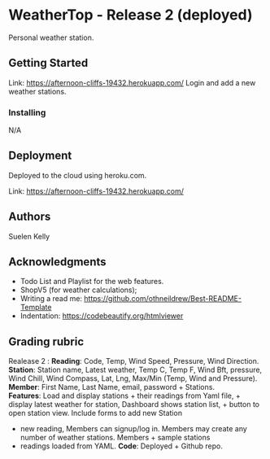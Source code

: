# WeatherTop - Release 2 (deployed)

Personal weather station.

## Getting Started

Link: https://afternoon-cliffs-19432.herokuapp.com/
Login and add a new weather stations.

### Installing

N/A

## Deployment
Deployed to the cloud using heroku.com.

Link: https://afternoon-cliffs-19432.herokuapp.com/

## Authors
Suelen Kelly

## Acknowledgments

* Todo List and Playlist for the web features.
* ShopV5 (for weather calculations);
* Writing a read me: https://github.com/othneildrew/Best-README-Template
* Indentation: https://codebeautify.org/htmlviewer

## Grading rubric
Realease 2 :
**Reading**: Code, Temp, Wind Speed, Pressure, Wind Direction.
**Station**: Station name, Latest weather, Temp C, Temp F, Wind Bft, pressure, Wind Chill, Wind Compass,
Lat, Lng, Max/Min (Temp, Wind and Pressure).
**Member**: First Name, Last Name, email, password + Stations.             
**Features**: Load and display stations + their readings from Yaml file, + display latest weather for
station, Dashboard shows station list, + button to open station view. Include forms to add new Station
+ new reading, Members can signup/log in. Members may create any number of weather stations. Members + sample stations
+ readings loaded from YAML.
  **Code**: Deployed + Github repo.





